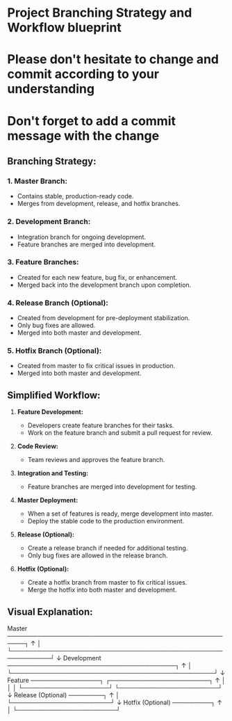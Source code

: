 # Project Branching Strategy and Workflow blueprint 
# Please don't hesitate to change and commit according to your understanding 
# Don't forget to add a commit message with the change

## Branching Strategy:

### 1. Master Branch:
- Contains stable, production-ready code.
- Merges from development, release, and hotfix branches.

### 2. Development Branch:
- Integration branch for ongoing development.
- Feature branches are merged into development.

### 3. Feature Branches:
- Created for each new feature, bug fix, or enhancement.
- Merged back into the development branch upon completion.

### 4. Release Branch (Optional):
- Created from development for pre-deployment stabilization.
- Only bug fixes are allowed.
- Merged into both master and development.

### 5. Hotfix Branch (Optional):
- Created from master to fix critical issues in production.
- Merged into both master and development.

## Simplified Workflow:

1. **Feature Development:**
   - Developers create feature branches for their tasks.
   - Work on the feature branch and submit a pull request for review.

2. **Code Review:**
   - Team reviews and approves the feature branch.

3. **Integration and Testing:**
   - Feature branches are merged into development for testing.

4. **Master Deployment:**
   - When a set of features is ready, merge development into master.
   - Deploy the stable code to the production environment.

5. **Release (Optional):**
   - Create a release branch if needed for additional testing.
   - Only bug fixes are allowed in the release branch.

6. **Hotfix (Optional):**
   - Create a hotfix branch from master to fix critical issues.
   - Merge the hotfix into both master and development.

   

## Visual Explanation:


Master ──────────────────────────────────────────────────────┐
  ↑                                                           │
  └───────────────────────────────────────────────────────────┘
                     ↓
Development ───────────────────────────────────────┐
  ↑                                               │
  └───────────────────────────────────────────────┘
                       ↓
Feature ────────────────┐ ┌───────────────────────┐
  ↑                    │ │                       │
  └────────────────────┘ └───────────────────────┘
                       ↓
Release (Optional) ────────┐
  ↑                       │
  └───────────────────────┘
                       ↓
Hotfix (Optional) ─────────┐
  ↑                       │
  └───────────────────────┘
